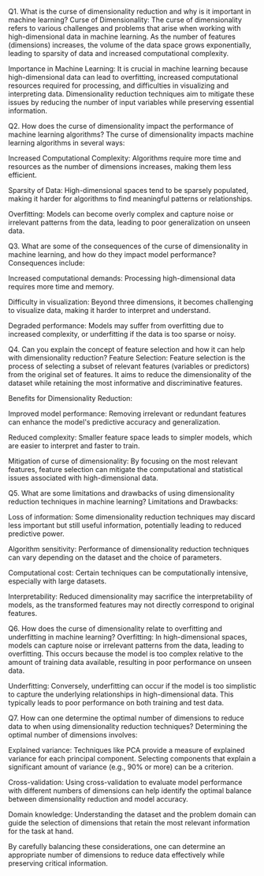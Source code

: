 Q1. What is the curse of dimensionality reduction and why is it important in machine learning?
Curse of Dimensionality: The curse of dimensionality refers to various challenges and problems that arise when working with high-dimensional data in machine learning. As the number of features (dimensions) increases, the volume of the data space grows exponentially, leading to sparsity of data and increased computational complexity.

Importance in Machine Learning: It is crucial in machine learning because high-dimensional data can lead to overfitting, increased computational resources required for processing, and difficulties in visualizing and interpreting data. Dimensionality reduction techniques aim to mitigate these issues by reducing the number of input variables while preserving essential information.

Q2. How does the curse of dimensionality impact the performance of machine learning algorithms?
The curse of dimensionality impacts machine learning algorithms in several ways:

Increased Computational Complexity: Algorithms require more time and resources as the number of dimensions increases, making them less efficient.

Sparsity of Data: High-dimensional spaces tend to be sparsely populated, making it harder for algorithms to find meaningful patterns or relationships.

Overfitting: Models can become overly complex and capture noise or irrelevant patterns from the data, leading to poor generalization on unseen data.

Q3. What are some of the consequences of the curse of dimensionality in machine learning, and how do they impact model performance?
Consequences include:

Increased computational demands: Processing high-dimensional data requires more time and memory.

Difficulty in visualization: Beyond three dimensions, it becomes challenging to visualize data, making it harder to interpret and understand.

Degraded performance: Models may suffer from overfitting due to increased complexity, or underfitting if the data is too sparse or noisy.

Q4. Can you explain the concept of feature selection and how it can help with dimensionality reduction?
Feature Selection: Feature selection is the process of selecting a subset of relevant features (variables or predictors) from the original set of features. It aims to reduce the dimensionality of the dataset while retaining the most informative and discriminative features.

Benefits for Dimensionality Reduction:

Improved model performance: Removing irrelevant or redundant features can enhance the model's predictive accuracy and generalization.

Reduced complexity: Smaller feature space leads to simpler models, which are easier to interpret and faster to train.

Mitigation of curse of dimensionality: By focusing on the most relevant features, feature selection can mitigate the computational and statistical issues associated with high-dimensional data.

Q5. What are some limitations and drawbacks of using dimensionality reduction techniques in machine learning?
Limitations and Drawbacks:

Loss of information: Some dimensionality reduction techniques may discard less important but still useful information, potentially leading to reduced predictive power.

Algorithm sensitivity: Performance of dimensionality reduction techniques can vary depending on the dataset and the choice of parameters.

Computational cost: Certain techniques can be computationally intensive, especially with large datasets.

Interpretability: Reduced dimensionality may sacrifice the interpretability of models, as the transformed features may not directly correspond to original features.

Q6. How does the curse of dimensionality relate to overfitting and underfitting in machine learning?
Overfitting: In high-dimensional spaces, models can capture noise or irrelevant patterns from the data, leading to overfitting. This occurs because the model is too complex relative to the amount of training data available, resulting in poor performance on unseen data.

Underfitting: Conversely, underfitting can occur if the model is too simplistic to capture the underlying relationships in high-dimensional data. This typically leads to poor performance on both training and test data.

Q7. How can one determine the optimal number of dimensions to reduce data to when using dimensionality reduction techniques?
Determining the optimal number of dimensions involves:

Explained variance: Techniques like PCA provide a measure of explained variance for each principal component. Selecting components that explain a significant amount of variance (e.g., 90% or more) can be a criterion.

Cross-validation: Using cross-validation to evaluate model performance with different numbers of dimensions can help identify the optimal balance between dimensionality reduction and model accuracy.

Domain knowledge: Understanding the dataset and the problem domain can guide the selection of dimensions that retain the most relevant information for the task at hand.

By carefully balancing these considerations, one can determine an appropriate number of dimensions to reduce data effectively while preserving critical information.
